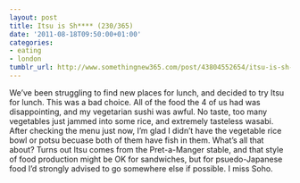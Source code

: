 ```yaml
---
layout: post
title: Itsu is Sh**** (230/365)
date: '2011-08-18T09:50:00+01:00'
categories:
- eating
- london
tumblr_url: http://www.somethingnew365.com/post/43804552654/itsu-is-sh-230365
---
```

We’ve been struggling to find new places for lunch, and decided to try Itsu for lunch.
This was a bad choice. All of the food the 4 of us had was disappointing, and my vegetarian sushi was awful. No taste, too many vegetables just jammed into some rice, and extremely tasteless wasabi.
After checking the menu just now, I’m glad I didn’t have the vegetable rice bowl or potsu becuase both of them have fish in them. What’s all that about?
Turns out Itsu comes from the Pret-a-Manger stable, and that style of food production might be OK for sandwiches, but for psuedo-Japanese food I’d strongly advised to go somewhere else if possible.
I miss Soho.

